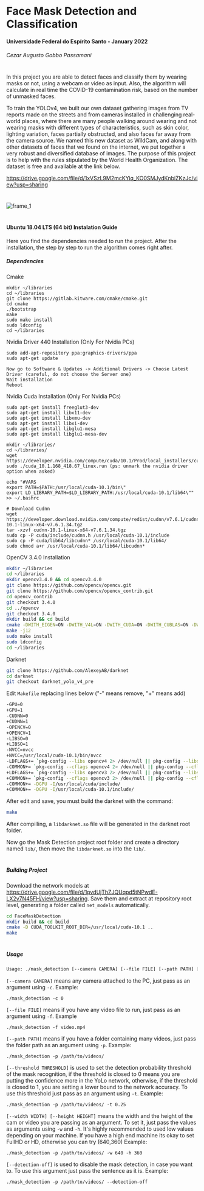 # Face Mask Detection and Classification
#### Universidade Federal do Espírito Santo - January 2022
###### Cezar Augusto Gobbo Passamani
#

In this project you are able to detect faces and classify them by wearing masks or not, using a webcam or video as input. Also, the algorithm will calculate in real time the COVID-19 contamination risk, based on the number of unmasked faces.

To train the YOLOv4, we built our own dataset gathering images from TV reports made on the streets and from cameras installed in challenging real-world places, where there are many people walking around wearing and not wearing masks with different types of characteristics, such as skin color, lighting variation, faces partially obstructed, and also faces far away from the camera source. We named this new dataset as WildCam, and along with other datasets of faces that we found on the internet, we put together a very robust and diversified database of images. The purpose of this project is to help with the rules stipulated by the World Health Organization. The dataset is free and available at the link below.

https://drive.google.com/file/d/1xVSzL9M2mcKYiq_KO0SMJydKnbiZKzJc/view?usp=sharing

#
![frame_1](https://user-images.githubusercontent.com/24278584/153736631-10ff71b2-6c8c-4483-bcfd-4bdb7d344adc.jpg)
#

#### Ubuntu 18.04 LTS (64 bit) Instalation Guide

Here you find the dependencies needed to run the project. After the installation, the step by step to run the algorithm comes right after.

##### Dependencies

Cmake
```
mkdir ~/libraries
cd ~/libraries
git clone https://gitlab.kitware.com/cmake/cmake.git
cd cmake
./bootstrap
make
sudo make install
sudo ldconfig
cd ~/libraries
```

Nvidia Driver 440 Installation (Only For Nvidia PCs)
```
sudo add-apt-repository ppa:graphics-drivers/ppa
sudo apt-get update

Now go to Software & Updates -> Additional Drivers -> Choose Latest Driver (careful, do not choose the Server one)
Wait installation
Reboot
```

Nvidia Cuda Installation (Only For Nvidia PCs)
```
sudo apt-get install freeglut3-dev 
sudo apt-get install libx11-dev 
sudo apt-get install libxmu-dev 
sudo apt-get install libxi-dev 
sudo apt-get install libglu1-mesa 
sudo apt-get install libglu1-mesa-dev

mkdir ~/libraries/
cd ~/libraries/
wget https://developer.nvidia.com/compute/cuda/10.1/Prod/local_installers/cuda_10.1.168_418.67_linux.run
sudo ./cuda_10.1.168_418.67_linux.run (ps: unmark the nvidia driver option when asked)

echo "#VARS
export PATH=$PATH:/usr/local/cuda-10.1/bin\"
export LD_LIBRARY_PATH=$LD_LIBRARY_PATH:/usr/local/cuda-10.1/lib64\"" >> ~/.bashrc

# Download Cudnn
wget https://developer.download.nvidia.com/compute/redist/cudnn/v7.6.1/cudnn-10.1-linux-x64-v7.6.1.34.tgz
tar -xzvf cudnn-10.1-linux-x64-v7.6.1.34.tgz
sudo cp -P cuda/include/cudnn.h /usr/local/cuda-10.1/include 
sudo cp -P cuda/lib64/libcudnn* /usr/local/cuda-10.1/lib64/ 
sudo chmod a+r /usr/local/cuda-10.1/lib64/libcudnn*
```

OpenCV 3.4.0 Installation
```sh
mkdir ~/libraries
cd ~/libraries
mkdir opencv3.4.0 && cd opencv3.4.0
git clone https://github.com/opencv/opencv.git
git clone https://github.com/opencv/opencv_contrib.git
cd opencv_contrib
git checkout 3.4.0
cd ../opencv
git checkout 3.4.0
mkdir build && cd build
cmake -DWITH_EIGEN=ON -DWITH_V4L=ON -DWITH_CUDA=ON -DWITH_CUBLAS=ON -DWITH_TBB=ON -DWITH_OPENGL=ON -DBUILD_PERF_TESTS=OFF -DBUILD_TESTS=OFF -DCUDA_NVCC_FLAGS="-D_FORCE_INLINES" -DBUILD_opencv_cudacodec=OFF -DENABLE_PRECOMPILED_HEADERS=ON -DCMAKE_BUILD_TYPE=RELEASE -DCMAKE_INSTALL_PREFIX=/usr/local -DOPENCV_EXTRA_MODULES_PATH=~/libraries/opencv3.4.0/opencv_contrib/modules  ~/libraries/opencv3.4.0/opencv/
make -j12
sudo make install
sudo ldconfig
cd ~/libraries
```

Darknet 
```sh
git clone https://github.com/AlexeyAB/darknet
cd darknet
git checkout darknet_yolo_v4_pre
```
Edit `Makefile` replacing lines below ("-" means remove, "+" means add)
```sh
-GPU=0
+GPU=1
-CUDNN=0
+CUDNN=1
-OPENCV=0
+OPENCV=1
-LIBSO=0
+LIBSO=1
-NVCC=nvcc
+NVCC=/usr/local/cuda-10.1/bin/nvcc
-LDFLAGS+= `pkg-config --libs opencv4 2> /dev/null || pkg-config --libs opencv`
-COMMON+= `pkg-config --cflags opencv4 2> /dev/null || pkg-config --cflags opencv`
+LDFLAGS+= `pkg-config --libs opencv3 2> /dev/null || pkg-config --libs opencv`
+COMMON+= `pkg-config --cflags opencv3 2> /dev/null || pkg-config --cflags opencv`
-COMMON+= -DGPU -I/usr/local/cuda/include/
+COMMON+= -DGPU -I/usr/local/cuda-10.1/include/
```

After edit and save, you must build the darknet with the command:
```sh
make
```
After compilling, a `libdarknet.so` file will be generated in the darknet root folder. 

Now go the Mask Detection project root folder and create a directory named `lib/`, then move the `libdarknet.so` into the `lib/`.
#
##### Building Project

Download the network models at https://drive.google.com/file/d/1pvdUjThZJQUqpd5tNPwdE-LX2v7N45FH/view?usp=sharing.
Save them and extract at repository root level, generating a folder called `net_models` automatically.

```sh
cd FaceMaskDetection
mkdir build && cd build
cmake -D CUDA_TOOLKIT_ROOT_DIR=/usr/local/cuda-10.1 ..
make
```
#
##### Usage
```sh
Usage: ./mask_detection [--camera CAMERA] [--file FILE] [--path PATH] [--threshold THRESHOLD] [--width WIDTH] [--height HEIGHT] [--detection-off]
```
`[--camera CAMERA]` means any camera attached to the PC, just pass as an argument using `-c`. Example:
```
./mask_detection -c 0
```
`[--file FILE]` means if you have any video file to run, just pass as an argument using `-f`. Example
```
./mask_detection -f video.mp4
```
`[--path PATH]` means if you have a folder containing many videos, just pass the folder path as an argument using `-p`. Example:
```
./mask_detection -p /path/to/videos/
```
`[--threshold THRESHOLD]` is used to set the detection probability threshold of the mask recognition, if the threshold is closed to 0 means you are putting the confidence more in the YoLo network, otherwise, if the threshold is closed to 1, you are setting a lower bound to the network accuracy. To use this threshold just pass as an argument using `-t`. Example:
```
./mask_detection -p /path/to/videos/ -t 0.25
```
`[--width WIDTH] [--height HEIGHT]` means the width and the height of the cam or video you are passing as an argument. To set it, just pass the values as arguments using `-w` and `-h`. It's highly recommended to used low values depending on your machine. If you have a high end machine its okay to set FullHD or HD, otherwise you can try (640,360) Example:
```
./mask_detection -p /path/to/videos/ -w 640 -h 360
```
`[--detection-off]` is used to disable the mask detection, in case you want to. To use this argument just pass the sentence as it is. Example:
```
./mask_detection -p /path/to/videos/ --detection-off
```
